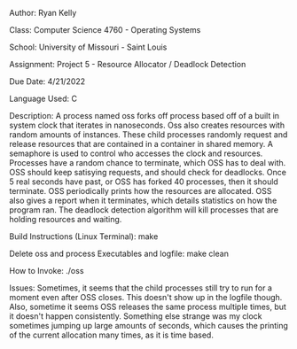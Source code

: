 Author: Ryan Kelly

Class: Computer Science 4760 - Operating Systems

School: University of Missouri - Saint Louis

Assignment: Project 5 - Resource Allocator / Deadlock Detection

Due Date: 4/21/2022

Language Used: C

Description: A process named oss forks off process based off of a built in system clock that iterates in nanoseconds. Oss also creates resources with random amounts of instances. These child processes randomly request and release resources that are contained in a container in shared memory. A semaphore is used to control who accesses the clock and resources. Processes have a random chance to terminate, which OSS has to deal with. OSS should keep satisying requests, and should check for deadlocks. Once 5 real seconds have past, or OSS has forked 40 processes, then it should terminate. OSS periodically prints how the resources are allocated. OSS also gives a report when it terminates, which details statistics on how the program ran. The deadlock detection algorithm will kill processes that are holding resources and waiting.

Build Instructions (Linux Terminal): make 

Delete oss and process Executables and logfile: make clean 

How to Invoke: ./oss

Issues: Sometimes, it seems that the child processes still try to run for a moment even after OSS closes. This doesn't show up in the logfile though. Also, sometime it seems OSS releases the same process multiple times, but it doesn't happen consistently. Something else strange was my clock sometimes jumping up large amounts of seconds, which causes the printing of the current allocation many times, as it is time based.